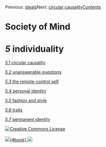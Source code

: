 <div class="chapnav">

<span class="prev">Previous: [ideals](./som-4.8.html)</span><span
class="next">Next: [circular causality](./som-5.1.html)</span><span
class="contents">[Contents](index.html)</span>
<div class="titlebar">

Society of Mind
===============

</div>

</div>

*5* individuality
=================

[*5.1* circular causality](som-5.1.html)

[*5.2* unanswerable questions](som-5.2.html)

[*5.3* the remote-control self](som-5.3.html)

[*5.4* personal identity](som-5.4.html)

[*5.5* fashion and style](som-5.5.html)

[*5.6* traits](som-5.6.html)

[*5.7* permanent identity](som-5.7.html)

<div class="footer">

[![Creative Commons
License](http://i.creativecommons.org/l/by-nc-sa/3.0/80x15.png)](http://creativecommons.org/licenses/by-nc-sa/3.0/deed.en_US)\
\
[![](./images/som_book.jpeg){#book}
![](./images/a_logo_17.gif)](http://www.amazon.com/gp/product/0671657135?ie=UTF8&camp=1789&creativeASIN=0671657135&linkCode=xm2&tag=marvinminsky)

</div>
